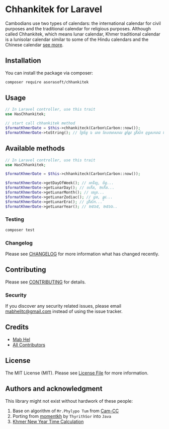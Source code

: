 # Chhankitek for Laravel

Cambodians use two types of calendars: the international 
calendar for civil purposes and the traditional
calendar for religious purposes. Although called Chhankitek,
which means lunar calendar, Khmer traditional calendar is a 
lunisolar calendar similar to some of the Hindu calendars and the Chinese calendar [see more](http://www.cam-cc.org/calendar/).

## Installation

You can install the package via composer:

```bash
composer require asorasoft/chhankitek
```

## Usage

```php
// In Laravel controller, use this trait
use HasChhankitek;

// start call chhankitek method
$formatKhmerDate = $this->chhankiteck(Carbon\Carbon::now());
$formatKhmerDate->toString(); // ថ្ងៃច័ន្ទ ៤ រោច ខែបឋមាសាឍ ឆ្នាំឆ្លូវ ត្រីស័ក ពុទ្ធសករាជ ២៥៦៥
```

## Available methods

```php
// In Laravel controller, use this trait
use HasChhankitek;

$formatKhmerDate = $this->chhankiteck(Carbon\Carbon::now());

$formatKhmerDate->getDayOfWeek(); // អាទិត្យ, ច័ន្ទ...
$formatKhmerDate->getLunarDay(); // ១កើត, ២កើត...
$formatKhmerDate->getLunarMonth(); // ចេត្រ...
$formatKhmerDate->getLunarZodiac(); // ជូត, ឆ្លូវ...
$formatKhmerDate->getLunarEra(); // ត្រីស័ក...
$formatKhmerDate->getLunarYear(); // ២៥៦៥, ២៥៦៦..
```

### Testing

```bash
composer test
```

### Changelog

Please see [CHANGELOG](CHANGELOG.md) for more information what has changed recently.

## Contributing

Please see [CONTRIBUTING](CONTRIBUTING.md) for details.

### Security

If you discover any security related issues, please email mabhelitc@gmail.com instead of using the issue tracker.

## Credits

-   [Mab Hel](https://github.com/asorasoft)
-   [All Contributors](../../contributors)

## License

The MIT License (MIT). Please see [License File](LICENSE.md) for more information.

## Authors and acknowledgment

This library might not exist without hardwork of these people:
1. Base on algorithm of `Mr.Phylypo Tum` from [Cam-CC](https://www.cam-cc.org/calendar/)
2. Porting from [momentkh](https://github.com/ThyrithSor/momentkh) by `ThyrithSor` into `Java`
3. [Khmer New Year Time Calculation](http://www.dahlina.com/education/khmer_new_year_time.html)
